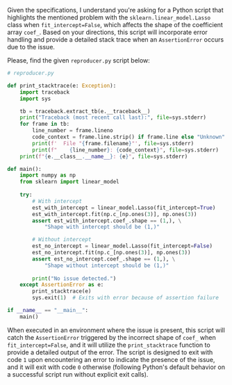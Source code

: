 Given the specifications, I understand you're asking for a Python script that highlights the mentioned problem with the `sklearn.linear_model.Lasso` class when `fit_intercept=False`, which affects the shape of the coefficient array `coef_`. Based on your directions, this script will incorporate error handling and provide a detailed stack trace when an `AssertionError` occurs due to the issue.

Please, find the given `reproducer.py` script below:

```python
# reproducer.py

def print_stacktrace(e: Exception):
    import traceback
    import sys

    tb = traceback.extract_tb(e.__traceback__) 
    print("Traceback (most recent call last):", file=sys.stderr)
    for frame in tb:
        line_number = frame.lineno
        code_context = frame.line.strip() if frame.line else "Unknown"
        print(f'  File "{frame.filename}"', file=sys.stderr)
        print(f"    {line_number}: {code_context}", file=sys.stderr)
    print(f"{e.__class__.__name__}: {e}", file=sys.stderr)

def main():
    import numpy as np
    from sklearn import linear_model
    
    try:
        # With intercept
        est_with_intercept = linear_model.Lasso(fit_intercept=True)
        est_with_intercept.fit(np.c_[np.ones(3)], np.ones(3))
        assert est_with_intercept.coef_.shape == (1,), \
            "Shape with intercept should be (1,)"

        # Without intercept
        est_no_intercept = linear_model.Lasso(fit_intercept=False)
        est_no_intercept.fit(np.c_[np.ones(3)], np.ones(3))
        assert est_no_intercept.coef_.shape == (1,), \
            "Shape without intercept should be (1,)"
        
        print("No issue detected.")
    except AssertionError as e:
        print_stacktrace(e)
        sys.exit(1)  # Exits with error because of assertion failure

if __name__ == "__main__":
    main()
```

When executed in an environment where the issue is present, this script will catch the `AssertionError` triggered by the incorrect shape of `coef_` when `fit_intercept=False`, and it will utilize the `print_stacktrace` function to provide a detailed output of the error. The script is designed to exit with code `1` upon encountering an error to indicate the presence of the issue, and it will exit with code `0` otherwise (following Python's default behavior on a successful script run without explicit exit calls).